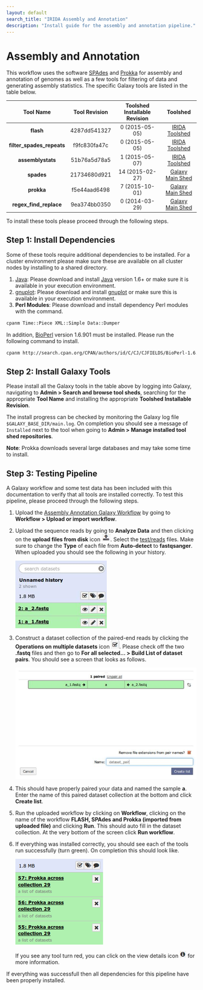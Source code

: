 ```yaml
---
layout: default
search_title: "IRIDA Assembly and Annotation"
description: "Install guide for the assembly and annotation pipeline."
---
```


Assembly and Annotation
=======================

This workflow uses the software [SPAdes][] and [Prokka][] for assembly and annotation of genomes as well as a few tools for filtering of data and generating assembly statistics.  The specific Galaxy tools are listed in the table below.

| Tool Name                 | Tool Revision | Toolshed Installable Revision | Toolshed             |
|:-------------------------:|:-------------:|:-----------------------------:|:--------------------:|
| **flash**                 | 4287dd541327  | 0 (2015-05-05)                | [IRIDA Toolshed][]   |
| **filter_spades_repeats** | f9fc830fa47c  | 0 (2015-05-05)                | [IRIDA Toolshed][]   |
| **assemblystats**         | 51b76a5d78a5  | 1 (2015-05-07)                | [IRIDA Toolshed][]   |
| **spades**                | 21734680d921  | 14 (2015-02-27)               | [Galaxy Main Shed][] |
| **prokka**                | f5e44aad6498  | 7 (2015-10-01)                | [Galaxy Main Shed][] |
| **regex_find_replace**    | 9ea374bb0350  | 0 (2014-03-29)                | [Galaxy Main Shed][] |

To install these tools please proceed through the following steps.

## Step 1: Install Dependencies

Some of these tools require additional dependencies to be installed.  For a cluster environment please make sure these are available on all cluster nodes by installing to a shared directory.

1. [Java][]:  Please download and install [Java][] version 1.6+ or make sure it is available in your execution environment.
2. [gnuplot][]: Please download and install [gnuplot][] or make sure this is available in your execution environment.
2. **Perl Modules**: Please download and install dependency Perl modules with the command.

```bash
cpanm Time::Piece XML::Simple Data::Dumper
```

In addition, [BioPerl][] version 1.6.901 must be installed.  Please run the following command to install.

```bash
cpanm http://search.cpan.org/CPAN/authors/id/C/CJ/CJFIELDS/BioPerl-1.6.901.tar.gz
```

## Step 2: Install Galaxy Tools

Please install all the Galaxy tools in the table above by logging into Galaxy, navigating to **Admin > Search and browse tool sheds**, searching for the appropriate **Tool Name** and installing the appropriate **Toolshed Installable Revision**.

The install progress can be checked by monitoring the Galaxy log file `$GALAXY_BASE_DIR/main.log`.  On completion you should see a message of `Installed` next to the tool when going to **Admin > Manage installed tool shed repositories**.

**Note**: Prokka downloads several large databases and may take some time to install.

## Step 3: Testing Pipeline

A Galaxy workflow and some test data has been included with this documentation to verify that all tools are installed correctly.  To test this pipeline, please proceed through the following steps.

1. Upload the [Assembly Annotation Galaxy Workflow][] by going to **Workflow > Upload or import workflow**.
2. Upload the sequence reads by going to **Analyze Data** and then clicking on the **upload files from disk** icon ![upload-icon][].  Select the [test/reads][] files.  Make sure to change the **Type** of each file from **Auto-detect** to **fastqsanger**.  When uploaded you should see the following in your history.

    ![upload-history][]

3. Construct a dataset collection of the paired-end reads by clicking the **Operations on multiple datasets** icon ![datasets-icon][].  Please check off the two **.fastq** files and then go to **For all selected... > Build List of dataset pairs**.  You should see a screen that looks as follows.

    ![dataset-pair-screen][]

4. This should have properly paired your data and named the sample **a**.  Enter the name of this paired dataset collection at the bottom and click **Create list**.
5. Run the uploaded workflow by clicking on **Workflow**, clicking on the name of the workflow **FLASH, SPAdes and Prokka (imported from uploaded file)** and clicking **Run**.  This should auto fill in the dataset collection.  At the very bottom of the screen click **Run workflow**.
6. If everything was installed correctly, you should see each of the tools run successfully (turn green).  On completion this should look like.

    ![workflow-success][]

    If you see any tool turn red, you can click on the view details icon ![view-details-icon][] for more information.

If everything was successfull then all dependencies for this pipeline have been properly installed.

[SPAdes]: http://bioinf.spbau.ru/spades
[Prokka]: http://www.vicbioinformatics.com/software.prokka.shtml
[Galaxy Main Shed]: http://toolshed.g2.bx.psu.edu/
[IRIDA Toolshed]: https://irida.corefacility.ca/galaxy-shed
[Java]: http://www.oracle.com/technetwork/java/javase/downloads/index.html
[gnuplot]: http://www.gnuplot.info/
[BioPerl]: http://www.bioperl.org/wiki/Main_Page
[Assembly Annotation Galaxy Workflow]: ../test/assembly-annotation/assembly-annotation.ga
[upload-icon]: ../test/snvphyl/images/upload-icon.jpg
[test/reads]: ../test/assembly-annotation/reads
[upload-history]: ../test/assembly-annotation/images/upload-history.jpg
[datasets-icon]: ../test/snvphyl/images/datasets-icon.jpg
[dataset-pair-screen]: ../test/assembly-annotation/images/dataset-pair-screen.jpg
[workflow-success]: ../test/assembly-annotation/images/workflow-success.png
[view-details-icon]: ../test/snvphyl/images/view-details-icon.jpg
